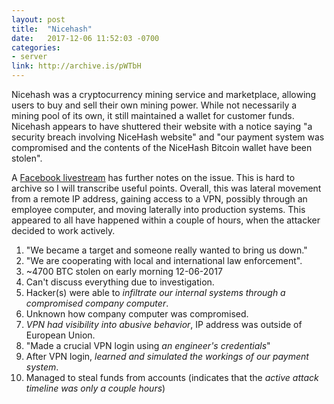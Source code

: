 ```yaml
---
layout: post
title:  "Nicehash"
date:   2017-12-06 11:52:03 -0700
categories:
- server
link: http://archive.is/pWTbH
---
```

Nicehash was a cryptocurrency mining service and marketplace, allowing users to buy and sell their own mining power. While not necessarily a mining pool of its own, it still maintained a wallet for customer funds. Nicehash appears to have shuttered their website with a notice saying "a security breach involving NiceHash website" and "our payment system was compromised and the contents of the NiceHash Bitcoin wallet have been stolen".

A [Facebook livestream](https://www.facebook.com/NiceHash/videos/2013146182237851/) has further notes on the issue. This is hard to archive so I will transcribe useful points. Overall, this was lateral movement from a remote IP address, gaining access to a VPN, possibly through an employee computer, and moving laterally into production systems. This appeared to all have happened within a couple of hours, when the attacker decided to work actively.

1. "We became a target and someone really wanted to bring us down."
2. "We are cooperating with local and international law enforcement".
3. ~4700 BTC stolen on early morning 12-06-2017
4. Can't discuss everything due to investigation.
5. Hacker(s) were able to *infiltrate our internal systems through a compromised company computer*.
5. Unknown how company computer was compromised.
6. *VPN had visibility into abusive behavior*, IP address was outside of European Union.
7. "Made a crucial VPN login using *an engineer's credentials*"
8. After VPN login, *learned and simulated the workings of our payment system*.
9. Managed to steal funds from accounts (indicates that the *active attack timeline was only a couple hours*)
